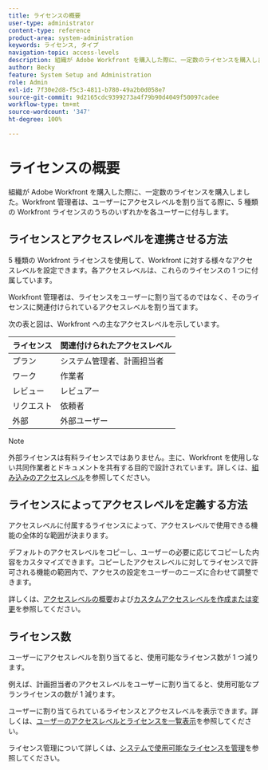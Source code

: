 ```yaml
---
title: ライセンスの概要
user-type: administrator
content-type: reference
product-area: system-administration
keywords: ライセンス, タイプ
navigation-topic: access-levels
description: 組織が Adobe Workfront を購入した際に、一定数のライセンスを購入しました。Workfront 管理者は、ユーザーにアクセスレベルを割り当てる際に、5 種類の Workfront ライセンスのうちのいずれかを各ユーザーに付与します。
author: Becky
feature: System Setup and Administration
role: Admin
exl-id: 7f30e2d8-f5c3-4811-b780-49a2b0d058e7
source-git-commit: 9d2165cdc9399273a4f79b90d4049f50097cadee
workflow-type: tm+mt
source-wordcount: '347'
ht-degree: 100%

---
```


# ライセンスの概要

<!-- Audited: 12/2023 -->

組織が Adobe Workfront を購入した際に、一定数のライセンスを購入しました。Workfront 管理者は、ユーザーにアクセスレベルを割り当てる際に、5 種類の Workfront ライセンスのうちのいずれかを各ユーザーに付与します。

## ライセンスとアクセスレベルを連携させる方法

5 種類の Workfront ライセンスを使用して、Workfront に対する様々なアクセスレベルを設定できます。各アクセスレベルは、これらのライセンスの 1 つに付属しています。

Workfront 管理者は、ライセンスをユーザーに割り当てるのではなく、そのライセンスに関連付けられているアクセスレベルを割り当てます。

次の表と図は、Workfront への主なアクセスレベルを示しています。

| ライセンス | 関連付けられたアクセスレベル |
|--- |--- |
| プラン | システム管理者、計画担当者 |
| ワーク | 作業者 |
| レビュー | レビュアー |
| リクエスト | 依頼者 |
| 外部 | 外部ユーザー |

>[!NOTE]
>
>外部ライセンスは有料ライセンスではありません。主に、Workfront を使用しない共同作業者とドキュメントを共有する目的で設計されています。詳しくは、[組み込みのアクセスレベル](/help/quicksilver/administration-and-setup/add-users/access-levels-and-object-permissions/default-access-levels-in-workfront.md)を参照してください。

## ライセンスによってアクセスレベルを定義する方法

アクセスレベルに付属するライセンスによって、アクセスレベルで使用できる機能の全体的な範囲が決まります。

デフォルトのアクセスレベルをコピーし、ユーザーの必要に応じてコピーした内容をカスタマイズできます。コピーしたアクセスレベルに対してライセンスで許可される機能の範囲内で、アクセスの設定をユーザーのニーズに合わせて調整できます。

詳しくは、[アクセスレベルの概要](../../../administration-and-setup/add-users/access-levels-and-object-permissions/access-levels-overview.md)および[カスタムアクセスレベルを作成または変更](../../../administration-and-setup/add-users/configure-and-grant-access/create-modify-access-levels.md)を参照してください。

## ライセンス数

ユーザーにアクセスレベルを割り当てると、使用可能なライセンス数が 1 つ減ります。

例えば、計画担当者のアクセスレベルをユーザーに割り当てると、使用可能なプランライセンスの数が 1 減ります。

ユーザーに割り当てられているライセンスとアクセスレベルを表示できます。詳しくは、[ユーザーのアクセスレベルとライセンスを一覧表示](../../../administration-and-setup/add-users/access-levels-and-object-permissions/list-access-levels-and-licenses-for-your-users.md)を参照してください。

ライセンス管理について詳しくは、[システムで使用可能なライセンスを管理](../../../administration-and-setup/get-started-wf-administration/manage-available-licenses-in-your-system.md)を参照してください。
